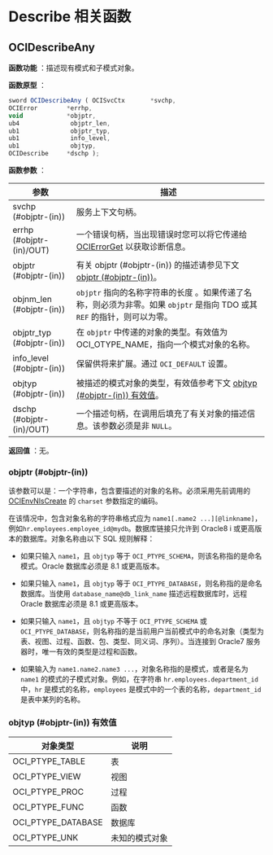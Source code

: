 Describe 相关函数 
==================================



OCIDescribeAny 
-----------------------------------

**函数功能** ：描述现有模式和子模式对象。

**函数原型** ：

```javascript
sword OCIDescribeAny ( OCISvcCtx       *svchp,
OCIError        *errhp,
void            *objptr,
ub4              objptr_len,
ub1              objptr_typ,
ub1              info_level,
ub1              objtyp,
OCIDescribe     *dschp );
```



**函数参数** ：


|       参数        | 描述                                                                                                 |
|-----------------|----------------------------------------------------------------------------------------------------|
| svchp (#objptr-(in))      | 服务上下文句柄。                                                                                           |
| errhp (#objptr-(in)/OUT)  | 一个错误句柄，当出现错误时您可以将它传递给 [OCIErrorGet](../5.reference-function/7.miscellaneous-functions.md) 以获取诊断信息。 |
| objptr (#objptr-(in))     | 有关 objptr (#objptr-(in)) 的描述请参见下文 [objptr (#objptr-(in))](#sectiondiv-nls-8np-gjy)。                |
| objnm_len (#objptr-(in))  | `objptr` 指向的名称字符串的长度 。如果传递了名称，则必须为非零。如果 `objptr` 是指向 TDO 或其 `REF` 的指针，则可以为零。                       |
| objptr_typ (#objptr-(in)) | 在 `objptr` 中传递的对象的类型。有效值为 OCI_OTYPE_NAME，指向一个模式对象的名称。                                              |
| info_level (#objptr-(in)) | 保留供将来扩展。通过 `OCI_DEFAULT` 设置。                                                                       |
| objtyp (#objptr-(in))     | 被描述的模式对象的类型，有效值参考下文 [objtyp (#objptr-(in)) 有效值](#sectiondiv-ssf-45l-0nz)。                          |
| dschp (#objptr-(in)/OUT)  | 一个描述句柄，在调用后填充了有关对象的描述信息。该参数必须是非 `NULL`。                                                            |



**返回值** ：无。

### objptr (#objptr-(in)) 

该参数可以是：一个字符串，包含要描述的对象的名称。必须采用先前调用的 [OCIEnvNlsCreate](../5.reference-function/1.connect-authorize-and-initialize-functions.md) 的 `charset` 参数指定的编码。

在该情况中，包含对象名称的字符串格式应为 `name1[.name2 ...][@linkname]`，例如`hr.employees.employee_id@mydb`。数据库链接只允许到 Oracle8 i 或更高版本的数据库。对象名称由以下 SQL 规则解释：

* 如果只输入 `name1`，且 `objtyp` 等于 `OCI_PTYPE_SCHEMA`，则该名称指的是命名模式。Oracle 数据库必须是 8.1 或更高版本。

  

* 如果只输入 `name1`，且 `objtyp` 等于 `OCI_PTYPE_DATABASE`，则名称指的是命名数据库。当使用 `database_name@db_link_name` 描述远程数据库时，远程 Oracle 数据库必须是 8.1 或更高版本。

  

* 如果只输入 `name1`，且 `objtyp` 不等于 `OCI_PTYPE_SCHEMA` 或 `OCI_PTYPE_DATABASE`，则名称指的是当前用户当前模式中的命名对象（类型为表、视图、过程、函数、包、类型、同义词、序列）。当连接到 Oracle7 服务器时，唯一有效的类型是过程和函数。

  

* 如果输入为 `name1.name2.name3 ...`，对象名称指的是模式，或者是名为 `name1` 的模式的子模式对象。例如，在字符串 `hr.employees.department_id` 中，`hr` 是模式的名称，`employees` 是模式中的一个表的名称，`department_id` 是表中某列的名称。

  




### objtyp (#objptr-(in)) 有效值 



|        对象类型        |   说明    |
|--------------------|---------|
| OCI_PTYPE_TABLE    | 表       |
| OCI_PTYPE_VIEW     | 视图      |
| OCI_PTYPE_PROC     | 过程      |
| OCI_PTYPE_FUNC     | 函数      |
| OCI_PTYPE_DATABASE | 数据库     |
| OCI_PTYPE_UNK      | 未知的模式对象 |





